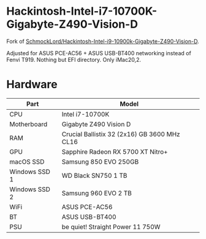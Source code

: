 # Hackintosh-Intel-i7-10700K-Gigabyte-Z490-Vision-D

Fork of [SchmockLord/Hackintosh-Intel-i9-10900k-Gigabyte-Z490-Vision-D](https://github.com/SchmockLord/Hackintosh-Intel-i9-10900k-Gigabyte-Z490-Vision-D).

Adjusted for ASUS PCE-AC56 + ASUS USB-BT400 networking instead of Fenvi T919. Nothing but EFI directory. Only iMac20,2.

# Hardware

| Part | Model |
| --- | --- |
| CPU | Intel i7-10700K |
| Motherboard | Gigabyte Z490 Vision D |
| RAM | Crucial Ballistix 32 (2x16) GB 3600 MHz CL16 |
| GPU | Sapphire Radeon RX 5700 XT Nitro+ |
| macOS SSD | Samsung 850 EVO 250GB |
| Windows SSD 1 | WD Black SN750 1 TB |
| Windows SSD 2 | Samsung 960 EVO 2 TB |
| WiFi | ASUS PCE-AC56 | 
| BT | ASUS USB-BT400 |
| PSU | be quiet! Straight Power 11 750W |
